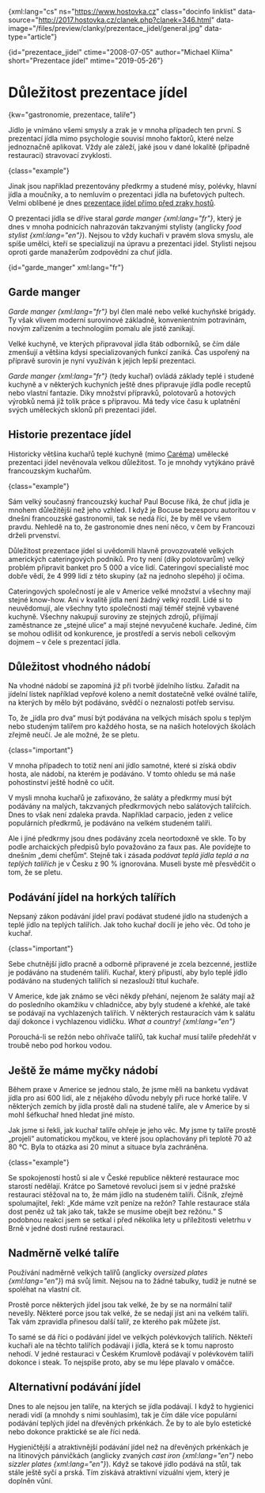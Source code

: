 
{xml:lang="cs" ns="https://www.hostovka.cz" class="docinfo linklist" data-source="http://2017.hostovka.cz/clanek.php?clanek=346.html" data-image="/files/preview/clanky/prezentace_jidel/general.jpg" data-type="article"}

{id="prezentace_jidel" ctime="2008-07-05" author="Michael Klíma" short="Prezentace jídel" mtime="2019-05-26"}

# Důležitost prezentace jídel

<!-- generated attribute kw by user_udpatekw.sh on 2019-08-25, do not edit -->

{kw="gastronomie, prezentace, talíře"}

Jídlo je vnímáno všemi smysly a zrak je v mnoha případech ten první. S prezentací jídla mimo psychologie souvisí mnoho faktorů, které nelze jednoznačně aplikovat. Vždy ale záleží, jaké jsou v dané lokalitě (případně restauraci) stravovací zvyklosti.

{class="example"}

Jinak jsou například prezentovány předkrmy a studené mísy, polévky, hlavní jídla a moučníky, a to nemluvím o prezentaci jídla na bufetových pultech. Velmi oblíbené je dnes [prezentace jídel přímo před zraky hostů][2].

O prezentaci jídla se dříve staral _garde manger {xml:lang="fr"}_, který je dnes v mnoha podnicích nahrazován takzvanými stylisty (anglicky _food stylist {xml:lang="en"}_). Nejsou to vždy kuchaři v pravém slova smyslu, ale spíše umělci, kteří se specializují na úpravu a prezentaci jídel. Stylisti nejsou oproti garde manažerům zodpovědní za chuť jídla.

{id="garde_manger" xml:lang="fr"}

## Garde manger

_Garde manger {xml:lang="fr"}_ byl člen malé nebo velké kuchyňské brigády. Ty však vlivem moderní surovinové základně, konvenientním potravinám, novým zařízením a technologiím pomalu ale jistě zanikají.

Velké kuchyně, ve kterých připravoval jídla štáb odborníků, se čím dále zmenšují a většina kdysi specializovaných funkcí zaniká. Čas uspořený na přípravě surovin je nyní využíván k jejich lepší prezentaci.

_Garde manger {xml:lang="fr"}_ (tedy kuchař) ovládá základy teplé i studené kuchyně a v některých kuchyních ještě dnes připravuje jídla podle receptů nebo vlastní fantazie. Díky množství přípravků, polotovarů a hotových výrobků nemá již tolik práce s přípravou. Má tedy více času k uplatnění svých uměleckých sklonů při prezentaci jídel.

## Historie prezentace jídel

Historicky většina kuchařů teplé kuchyně (mimo [Caréma][1]) umělecké prezentaci jídel nevěnovala velkou důležitost. To je mnohdy vytýkáno právě francouzským kuchařům.

{class="example"}

Sám velký současný francouzský kuchař Paul Bocuse říká, že chuť jídla je mnohem důležitější než jeho vzhled. I když je Bocuse bezesporu autoritou v dnešní francouzské gastronomii, tak se nedá říci, že by měl ve všem pravdu. Nehledě na to, že gastronomie dnes není něco, v čem by Francouzi drželi prvenství.

Důležitost prezentace jídel si uvědomili hlavně provozovatelé velkých amerických cateringových podniků. Pro ty není (díky polotovarům) velký problém připravit banket pro 5 000 a více lidí. Cateringoví specialisté moc dobře vědí, že 4 999 lidí z této skupiny (až na jednoho slepého) jí očima.

Cateringových společností je ale v Americe velké množství a všechny mají stejné know-how. Ani v kvalitě jídla není žádný velký rozdíl. Lidé si to neuvědomují, ale všechny tyto společnosti mají téměř stejně vybavené kuchyně. Všechny nakupují suroviny ze stejných zdrojů, přijímají zaměstnance ze „stejné ulice“ a mají stejné nevyučené kuchaře. Jediné, čím se mohou odlišit od konkurence, je prostředí a servis neboli celkovým dojmem – v čele s prezentací jídla.

## Důležitost vhodného nádobí

Na vhodné nádobí se zapomíná již při tvorbě jídelního lístku. Zařadit na jídelní lístek například vepřové koleno a nemít dostatečně velké oválné talíře, na kterých by mělo být podáváno, svědčí o neznalosti potřeb servisu.

To, že „jídla pro dva“ musí být podávána na velkých mísách spolu s teplým nebo studeným talířem pro každého hosta, se na našich hotelových školách zřejmě neučí. Je ale možné, že se pletu.

{class="important"}

V mnoha případech to totiž není ani jídlo samotné, které si získá obdiv hosta, ale nádobí, na kterém je podáváno. V tomto ohledu se má naše pohostinství ještě hodně co učit.

V mysli mnoha kuchařů je zafixováno, že saláty a předkrmy musí být podávány na malých, takzvaných předkrmových nebo salátových talířcích. Dnes to však není zdaleka pravda. Například carpacio, jeden z velice populárních předkrmů, je podáváno na velkém studeném talíři.

Ale i jiné předkrmy jsou dnes podávány zcela neortodoxně ve skle. To by podle archaických předpisů bylo považováno za faux pas. Ale povídejte to dnešním „demi chefům“. Stejně tak i zásada _podávat teplá jídla teplá a na teplých talířích_ je v Česku z 90 % ignorována. Museli byste mě přesvědčit o tom, že se pletu.

## Podávání jídel na horkých talířích

Nepsaný zákon podávání jídel praví podávat studené jídlo na studených a teplé jídlo na teplých talířích. Jak toho kuchař docílí je jeho věc. Od toho je kuchař.

{class="important"}

Sebe chutnější jídlo pracně a odborně připravené je zcela bezcenné, jestliže je podáváno na studeném talíři. Kuchař, který připustí, aby bylo teplé jídlo podáváno na studených talířích si nezaslouží titul kuchaře.

V Americe, kde jak známo se věci někdy přehání, nejenom že saláty mají až do posledního okamžiku v chladničce, aby byly studené a křehké, ale také se podávají na vychlazených talířích. V některých restauracích vám k salátu dají dokonce i vychlazenou vidličku. _What a country! {xml:lang="en"}_

Porouchá-li se režón nebo ohřívače talířů, tak kuchař musí talíře předehřát v troubě nebo pod horkou vodou.

## Ještě že máme myčky nádobí

Během praxe v Americe se jednou stalo, že jsme měli na banketu vydávat jídla pro asi 600 lidí, ale z nějakého důvodu nebyly při ruce horké talíře. V některých zemích by jídla prostě dali na studené talíře, ale v Americe by si mohl šéfkuchař hned hledat jiné místo.

Jak jsme si řekli, jak kuchař talíře ohřeje je jeho věc. My jsme ty talíře prostě „projeli“ automatickou myčkou, ve které jsou oplachovány při teplotě 70 až 80 °C. Byla to otázka asi 20 minut a situace byla zachráněna.

{class="example"}

Se spokojeností hostů si ale v České republice některé restaurace moc starostí nedělají. Krátce po Sametové revoluci jsem si v jedné pražské restauraci stěžoval na to, že mám jídlo na studeném talíři. Číšník, zřejmě spolumajitel, řekl: „Kde máme vzít peníze na režón? Tahle restaurace stála dost peněz už tak jako tak, takže se musíme obejít bez režónu.“ S podobnou reakcí jsem se setkal i před několika lety u příležitosti veletrhu v Brně v jedné dosti rušné restauraci.

## Nadměrně velké talíře

Používání nadměrně velkých talířů (anglicky _oversized plates {xml:lang="en"}_) má svůj limit. Nejsou na to žádné tabulky, tudíž je nutné se spoléhat na vlastní cit.

Prostě porce některých jídel jsou tak velké, že by se na normální talíř nevešly. Některé porce jsou tak velké, že se nedají jíst ani na velkém talíři. Tak vám zpravidla přinesou další talíř, ze kterého pak můžete jíst.

To samé se dá říci o podávání jídel ve velkých polévkových talířích. Někteří kuchaři ale na těchto talířích podávají i jídla, která se k tomu naprosto nehodí. V jedné restauraci v Českém Krumlově podávají v polévkovém talíři dokonce i steak. To nejspíše proto, aby se mu lépe plavalo v omáčce.

## Alternativní podávání jídel

Dnes to ale nejsou jen talíře, na kterých se jídla podávají. I když to hygienici neradi vidí (a mnohdy s nimi souhlasím), tak je čím dále více populární podávání teplých jídel na dřevěných prkénkách. Že by to ale bylo estetické nebo dokonce praktické se ale říci nedá.

Hygieničtější a atraktivnější podávání jídel než na dřevěných prkénkách je na litinových pánvičkách (anglicky zvaných _cast iron {xml:lang="en"}_ nebo _sizzler plates {xml:lang="en"}_). Když se takové jídlo podává na stůl, tak stále ještě syčí a prská. Tím získává atraktivní vizuální vjem, který je doplněn vůní.

 [1]: /careme
 [2]: /jevistni_kuchyne
